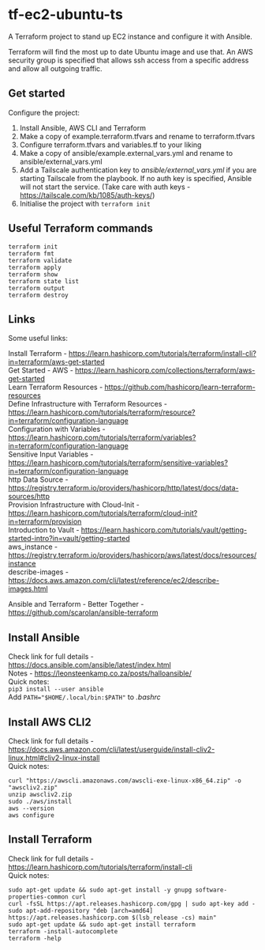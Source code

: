 # tf-ec2-ubuntu-ts
A Terraform project to stand up EC2 instance and configure it with Ansible.

Terraform will find the most up to date Ubuntu image and use that. An AWS security 
group is specified that allows ssh access from a specific address and allow all 
outgoing traffic.

## Get started
Configure the project:  

1. Install Ansible, AWS CLI and Terraform
2. Make a copy of example.terraform.tfvars and rename to terraform.tfvars
3. Configure terraform.tfvars and variables.tf to your liking
4. Make a copy of ansible/example.external_vars.yml and rename 
to ansible/external_vars.yml
5. Add a Tailscale authentication key to _ansible/external_vars.yml_ if you are 
starting Tailscale from the playbook. If no auth key is specified, Ansible will 
not start the service. (Take care with auth keys - https://tailscale.com/kb/1085/auth-keys/)
6. Initialise the project with `terraform init`

## Useful Terraform commands

`terraform init`  
`terraform fmt`  
`terraform validate`  
`terraform apply`  
`terraform show`  
`terraform state list`  
`terraform output`  
`terraform destroy`  

## Links
Some useful links:  

Install Terraform - https://learn.hashicorp.com/tutorials/terraform/install-cli?in=terraform/aws-get-started  
Get Started - AWS - https://learn.hashicorp.com/collections/terraform/aws-get-started  
Learn Terraform Resources - https://github.com/hashicorp/learn-terraform-resources  
Define Infrastructure with Terraform Resources - https://learn.hashicorp.com/tutorials/terraform/resource?in=terraform/configuration-language  
Configuration with Variables - https://learn.hashicorp.com/tutorials/terraform/variables?in=terraform/configuration-language  
Sensitive Input Variables - https://learn.hashicorp.com/tutorials/terraform/sensitive-variables?in=terraform/configuration-language  
http Data Source - https://registry.terraform.io/providers/hashicorp/http/latest/docs/data-sources/http  
Provision Infrastructure with Cloud-Init - https://learn.hashicorp.com/tutorials/terraform/cloud-init?in=terraform/provision  
Introduction to Vault - https://learn.hashicorp.com/tutorials/vault/getting-started-intro?in=vault/getting-started  
aws_instance - https://registry.terraform.io/providers/hashicorp/aws/latest/docs/resources/instance  
describe-images - https://docs.aws.amazon.com/cli/latest/reference/ec2/describe-images.html  

Ansible and Terraform - Better Together - https://github.com/scarolan/ansible-terraform  

## Install Ansible
Check link for full details - https://docs.ansible.com/ansible/latest/index.html  
Notes - https://leonsteenkamp.co.za/posts/halloansible/  
Quick notes:  
`pip3 install --user ansible`  
Add `PATH="$HOME/.local/bin:$PATH"` to _.bashrc_

## Install AWS CLI2
Check link for full details - https://docs.aws.amazon.com/cli/latest/userguide/install-cliv2-linux.html#cliv2-linux-install  
Quick notes:  
```
curl "https://awscli.amazonaws.com/awscli-exe-linux-x86_64.zip" -o "awscliv2.zip"
unzip awscliv2.zip
sudo ./aws/install
aws --version
aws configure
```

## Install Terraform
Check link for full details - https://learn.hashicorp.com/tutorials/terraform/install-cli  
Quick notes:  
```
sudo apt-get update && sudo apt-get install -y gnupg software-properties-common curl
curl -fsSL https://apt.releases.hashicorp.com/gpg | sudo apt-key add -
sudo apt-add-repository "deb [arch=amd64] https://apt.releases.hashicorp.com $(lsb_release -cs) main"
sudo apt-get update && sudo apt-get install terraform
terraform -install-autocomplete
terraform -help
```
